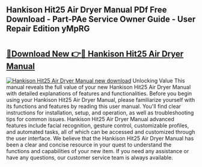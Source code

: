 ## Hankison Hit25 Air Dryer Manual PDf Free Download - Part-PAe Service Owner Guide - User Repair Edition yMpRG

# <h2><a href="http://bc53538.oget.top/?id=Hankison+Hit25+Air+Dryer+Manual">🔗Download New 👉🔴 Hankison Hit25 Air Dryer Manual</a></h2>

[![Hankison Hit25 Air Dryer Manual new download](https://i.imgur.com/5g1atiW.png)](http://bc53538.oget.top/?id=Hankison+Hit25+Air+Dryer+Manual)
Unlocking Value This manual reveals the full value of your new Hankison Hit25 Air Dryer Manual with detailed explanations of features and functionalities. Before you begin using your Hankison Hit25 Air Dryer Manual, please familiarize yourself with its functions and features by reading this user manual. You'll find clear instructions for installation, setup, and operation, as well as troubleshooting tips for common issues. Hankison Hit25 Air Dryer Manual advanced features include facial recognition, gesture control, customizable profiles, and automated tasks, all of which can be accessed and customized through the user interface. We believe that the Hankison Hit25 Air Dryer Manual has been a clear and concise resource in your quest to understand the functions and capabilities of your new item. If you need any assistance or have any questions, our customer service team is always available.
